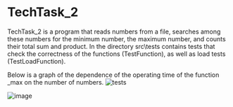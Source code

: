 # TechTask_2
TechTask_2 is a program that reads numbers from a file, searches among these numbers for the minimum number, the maximum number, and counts their total sum and product.
In the directory src\tests contains tests that check the correctness of the functions (TestFunction), as well as load tests (TestLoadFunction).

Below is a graph of the dependence of the operating time of the function _max on the number of numbers.
![tests](https://github.com/LazySquare/TechTask_2/assets/167713992/5df1ed4b-dcdd-4dcb-b056-111a0cffb833)

![image](https://github.com/LazySquare/TechTask_2/assets/167713992/081fa9ae-c1e4-4176-949b-8ade342fd1b0)

